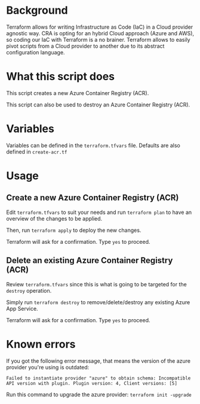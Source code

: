 # Background 
Terraform allows for writing Infrastructure as Code (IaC) in a Cloud provider agnostic way. CRA is opting for an hybrid Cloud approach (Azure and AWS), so coding our IaC with Terraform is a no brainer. Terraform allows to easily pivot scripts from a Cloud provider to another due to its abstract configuration language.

# What this script does

This script creates a new Azure Container Registry (ACR).

This script can also be used to destroy an Azure Container Registry (ACR).

# Variables
Variables can be defined in the `terraform.tfvars` file. Defaults are also defined in `create-acr.tf`

# Usage

## Create a new Azure Container Registry (ACR)
Edit `terraform.tfvars` to suit your needs and run `terraform plan` to have an overview of the changes to be applied. 

Then, run `terraform apply` to deploy the new changes.

Terraform will ask for a confirmation. Type `yes` to proceed.

## Delete an existing Azure Container Registry (ACR)
Review `terraform.tfvars` since this is what is going to be targeted for the `destroy` operation.

Simply run `terraform destroy` to remove/delete/destroy any existing Azure App Service. 

Terraform will ask for a confirmation. Type `yes` to proceed.

# Known errors
If you got the following error message, that means the version of the azure provider you're using is outdated:

`Failed to instantiate provider "azure" to obtain schema: Incompatible API version with plugin. Plugin version: 4, Client versions: [5]`

Run this command to upgrade the azure provider: `terraform init -upgrade`